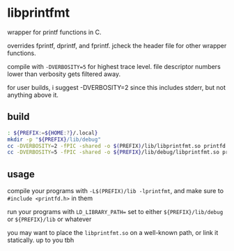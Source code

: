 
# libprintfmt

wrapper for printf functions in C.

overrides fprintf, dprintf, and fprintf.
jcheck the header file for other wrapper functions.

compile with `-DVERBOSITY=5` for highest trace level. file descriptor numbers lower than verbosity gets filtered away.

for user builds, i suggest -DVERBOSITY=2 since this includes stderr, but not anything above it.

## build
```sh
: ${PREFIX:=${HOME:?}/.local}
mkdir -p "${PREFIX}/lib/debug"
cc -DVERBOSITY=2 -fPIC -shared -o $(PREFIX)/lib/libprintfmt.so printfd.c
cc -DVERBOSITY=5 -fPIC -shared -o ${PREFIX}/lib/debug/libprintfmt.so printfd.c
```

## usage

compile your programs with `-L$(PREFIX)/lib -lprintfmt`, and make sure to `#include <printfd.h>` in them

run your programs with `LD_LIBRARY_PATH=` set to either `${PREFIX}/lib/debug` or `${PREFIX}/lib` or whatever

you may want to place the `libprintfmt.so` on a well-known path, or link it statically. up to you tbh


